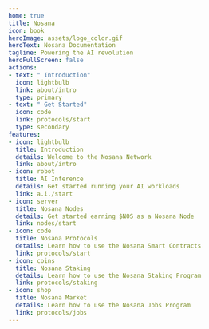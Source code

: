 ```yaml
---
home: true
title: Nosana
icon: book
heroImage: assets/logo_color.gif
heroText: Nosana Documentation
tagline: Powering the AI revolution
heroFullScreen: false
actions:
- text: " Introduction"
  icon: lightbulb
  link: about/intro
  type: primary
- text: " Get Started"
  icon: code
  link: protocols/start
  type: secondary
features:
- icon: lightbulb
  title: Introduction
  details: Welcome to the Nosana Network
  link: about/intro
- icon: robot
  title: AI Inference
  details: Get started running your AI workloads
  link: a.i./start
- icon: server
  title: Nosana Nodes
  details: Get started earning $NOS as a Nosana Node
  link: nodes/start
- icon: code
  title: Nosana Protocols
  details: Learn how to use the Nosana Smart Contracts
  link: protocols/start
- icon: coins
  title: Nosana Staking
  details: Learn how to use the Nosana Staking Program
  link: protocols/staking
- icon: shop
  title: Nosana Market
  details: Learn how to use the Nosana Jobs Program
  link: protocols/jobs
---
```

